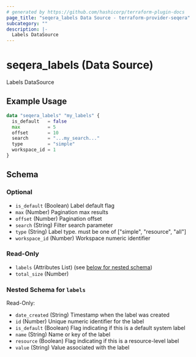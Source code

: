 ```yaml
---
# generated by https://github.com/hashicorp/terraform-plugin-docs
page_title: "seqera_labels Data Source - terraform-provider-seqera"
subcategory: ""
description: |-
  Labels DataSource
---
```


# seqera_labels (Data Source)

Labels DataSource

## Example Usage

```terraform
data "seqera_labels" "my_labels" {
  is_default   = false
  max          = 5
  offset       = 10
  search       = "...my_search..."
  type         = "simple"
  workspace_id = 1
}
```

<!-- schema generated by tfplugindocs -->
## Schema

### Optional

- `is_default` (Boolean) Label default flag
- `max` (Number) Pagination max results
- `offset` (Number) Pagination offset
- `search` (String) Filter search parameter
- `type` (String) Label type. must be one of ["simple", "resource", "all"]
- `workspace_id` (Number) Workspace numeric identifier

### Read-Only

- `labels` (Attributes List) (see [below for nested schema](#nestedatt--labels))
- `total_size` (Number)

<a id="nestedatt--labels"></a>
### Nested Schema for `labels`

Read-Only:

- `date_created` (String) Timestamp when the label was created
- `id` (Number) Unique numeric identifier for the label
- `is_default` (Boolean) Flag indicating if this is a default system label
- `name` (String) Name or key of the label
- `resource` (Boolean) Flag indicating if this is a resource-level label
- `value` (String) Value associated with the label
